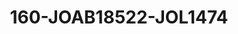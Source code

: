 ---
title: 160-JOAB18522-JOL1474
image: /v1543919832/viterbo/160-JOAB18522-JOL1474.jpg
brand: jolie
layout: vestito
---